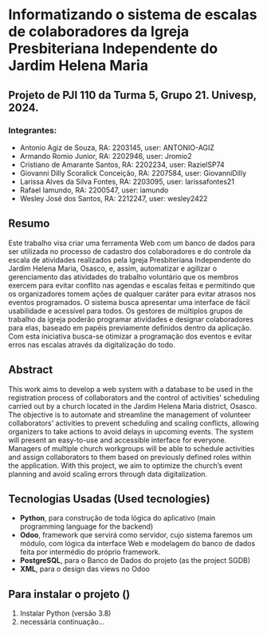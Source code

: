 # Informatizando o sistema de escalas de colaboradores da Igreja Presbiteriana Independente do Jardim Helena Maria

## Projeto de PJI 110 da Turma 5, Grupo 21. Univesp, 2024.

### Integrantes:
- Antonio Agiz de Souza, RA: 2203145, user: ANTONIO-AGIZ
- Armando Romio Junior, RA: 2202946, user: Jromio2
- Cristiano de Amarante Santos, RA: 2202234, user: RazielSP74
- Giovanni Dilly Scoralick Conceição, RA: 2207584, user: GiovanniDilly
- Larissa Alves da Silva Fontes, RA: 2203095, user: larissafontes21
- Rafael Iamundo, RA: 2200547, user: iamundo
- Wesley José dos Santos, RA: 2212247, user: wesley2422

## Resumo
Este trabalho visa criar uma ferramenta Web com um banco de dados para ser utilizada no processo de cadastro dos colaboradores e do controle da escala de atividades realizados pela Igreja Presbiteriana Independente do Jardim Helena Maria, Osasco, e, assim, automatizar e agilizar o gerenciamento das atividades do trabalho voluntário que os membros exercem para evitar conflito nas agendas e escalas feitas e permitindo que os organizadores tomem ações de qualquer caráter para evitar atrasos nos eventos programados. O sistema busca apresentar uma interface de fácil usabilidade e acessível para todos. Os gestores de múltiplos grupos de trabalho da igreja poderão programar atividades e designar colaboradores para elas, baseado em papéis previamente definidos dentro da aplicação. Com esta iniciativa busca-se otimizar a programação dos eventos e evitar erros nas escalas através da digitalização do todo.

## Abstract
This work aims to develop a web system with a database to be used in the registration process of collaborators and the control of activities' scheduling carried out by a church located in the Jardim Helena Maria district, Osasco. The objective is to automate and streamline the management of volunteer collaborators' activities to prevent scheduling and scaling conflicts, allowing organizers to take actions to avoid delays in upcoming events. The system will present an easy-to-use and accessible interface for everyone. Managers of multiple church workgroups will be able to schedule activities and assign collaborators to them based on previously defined roles within the application. With this project, we aim to optimize the church’s event planning and avoid scaling errors through data digitalization.

## Tecnologias Usadas (Used tecnologies)
- **Python**, para construção de toda lógica do aplicativo (main programming language for the backend)
- **Odoo**, framework que servirá como servidor, cujo sistema faremos um módulo, com lógica da interface Web e modelagem do banco de dados feita por intermédio do próprio framework.
- **PostgreSQL**, para o Banco de Dados do projeto (as the project SGDB)
- **XML**, para o design das views no Odoo

## Para instalar o projeto ()
1. Instalar Python (versão 3.8)
2. necessária continuação...


[//]: # (2. Fazer o download do repositório &#40;ou git push&#41;)

[//]: # (3. No Terminal, rodando no diretório do projeto, executar `python venv venv`, para criar o ambiente virtual do Python &#40;aqui se utiliza o nome "venv", mas pode trocar o nome por qualquer outro&#41;.)

[//]: # (4. Ascender ao ambiente virtual "venv" recém criado &#40;normalmente com o comando `.\venv\Scripts\activate`, no Windows e na mesma pasta do passo anterior&#41;. O comando terá funcionado se no Terminal aparecer "&#40;venv&#41;", como por exemplo `&#40;venv&#41; C:\Users\Projeto\Desktop\PJI 110`.)

[//]: # (5. Executar no terminal o comando `pip install -r requirements. txt` para instalar as bibliotecas do projeto.)